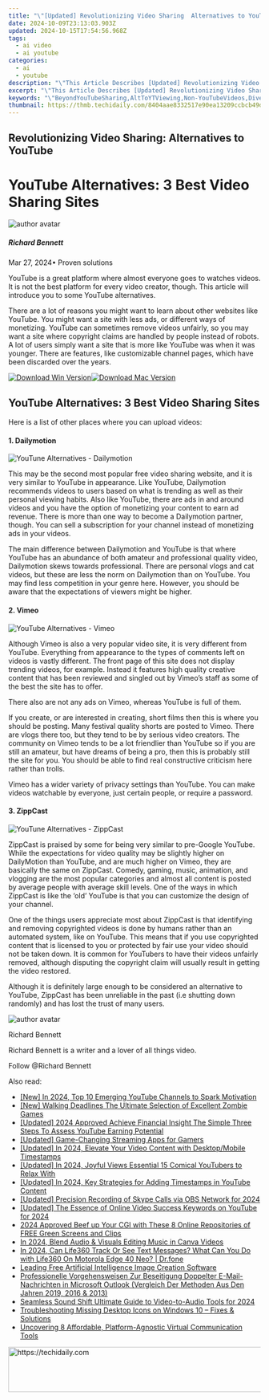 ```yaml
---
title: "\"[Updated] Revolutionizing Video Sharing  Alternatives to YouTube for 2024\""
date: 2024-10-09T23:13:03.903Z
updated: 2024-10-15T17:54:56.968Z
tags:
  - ai video
  - ai youtube
categories:
  - ai
  - youtube
description: "\"This Article Describes [Updated] Revolutionizing Video Sharing: Alternatives to YouTube for 2024\""
excerpt: "\"This Article Describes [Updated] Revolutionizing Video Sharing: Alternatives to YouTube for 2024\""
keywords: "\"BeyondYouTubeSharing,AltToYTViewing,Non-YouTubeVideos,DiverseVideoPlatforms,YTFreeAlternatives,VidsOutOfYouTube,YouTubeNotTheOnlyOne\""
thumbnail: https://thmb.techidaily.com/8404aae8332517e90ea13209ccbcb49d56b9cbe41228f9bbeee698b42d6caf34.jpg
---
```


## Revolutionizing Video Sharing: Alternatives to YouTube

# YouTube Alternatives: 3 Best Video Sharing Sites

![author avatar](https://images.wondershare.com/filmora/article-images/richard-bennett.jpg)

##### Richard Bennett

 Mar 27, 2024• Proven solutions

YouTube is a great platform where almost everyone goes to watches videos. It is not the best platform for every video creator, though. This article will introduce you to some YouTube alternatives.

There are a lot of reasons you might want to learn about other websites like YouTube. You might want a site with less ads, or different ways of monetizing. YouTube can sometimes remove videos unfairly, so you may want a site where copyright claims are handled by people instead of robots. A lot of users simply want a site that is more like YouTube was when it was younger. There are features, like customizable channel pages, which have been discarded over the years.

[![Download Win Version](https://images.wondershare.com/filmora/guide/download-btn-win.jpg)](https://tools.techidaily.com/wondershare/filmora/download/)[![Download Mac Version](https://images.wondershare.com/filmora/guide/download-btn-mac.jpg)](https://tools.techidaily.com/wondershare/filmora/download/)

## YouTube Alternatives: 3 Best Video Sharing Sites

Here is a list of other places where you can upload videos:

#### 1\. Dailymotion

![YouTune Alternatives - Dailymotion](https://images.wondershare.com/filmora/article-images/alternatives-dailymotion.JPG)

This may be the second most popular free video sharing website, and it is very similar to YouTube in appearance. Like YouTube, Dailymotion recommends videos to users based on what is trending as well as their personal viewing habits. Also like YouTube, there are ads in and around videos and you have the option of monetizing your content to earn ad revenue. There is more than one way to become a Dailymotion partner, though. You can sell a subscription for your channel instead of monetizing ads in your videos.

The main difference between Dailymotion and YouTube is that where YouTube has an abundance of both amateur and professional quality video, Dailymotion skews towards professional. There are personal vlogs and cat videos, but these are less the norm on Dailymotion than on YouTube. You may find less competition in your genre here. However, you should be aware that the expectations of viewers might be higher.

#### 2\. Vimeo

![YouTube Alternatives - Vimeo](https://images.wondershare.com/filmora/article-images/alternative-vimeo.JPG)

Although Vimeo is also a very popular video site, it is very different from YouTube. Everything from appearance to the types of comments left on videos is vastly different. The front page of this site does not display trending videos, for example. Instead it features high quality creative content that has been reviewed and singled out by Vimeo’s staff as some of the best the site has to offer.

There also are not any ads on Vimeo, whereas YouTube is full of them.

If you create, or are interested in creating, short films then this is where you should be posting. Many festival quality shorts are posted to Vimeo. There are vlogs there too, but they tend to be by serious video creators. The community on Vimeo tends to be a lot friendlier than YouTube so if you are still an amateur, but have dreams of being a pro, then this is probably still the site for you. You should be able to find real constructive criticism here rather than trolls.

Vimeo has a wider variety of privacy settings than YouTube. You can make videos watchable by everyone, just certain people, or require a password.

#### 3\. ZippCast

![YouTune Alternatives - ZippCast](https://images.wondershare.com/filmora/article-images/alternatives-zippcast.JPG)

ZippCast is praised by some for being very similar to pre-Google YouTube. While the expectations for video quality may be slightly higher on DailyMotion than YouTube, and are much higher on Vimeo, they are basically the same on ZippCast. Comedy, gaming, music, animation, and vlogging are the most popular categories and almost all content is posted by average people with average skill levels. One of the ways in which ZippCast is like the ‘old’ YouTube is that you can customize the design of your channel.

One of the things users appreciate most about ZippCast is that identifying and removing copyrighted videos is done by humans rather than an automated system, like on YouTube. This means that if you use copyrighted content that is licensed to you or protected by fair use your video should not be taken down. It is common for YouTubers to have their videos unfairly removed, although disputing the copyright claim will usually result in getting the video restored.

Although it is definitely large enough to be considered an alternative to YouTube, ZippCast has been unreliable in the past (i.e shutting down randomly) and has lost the trust of many users.

![author avatar](https://images.wondershare.com/filmora/article-images/richard-bennett.jpg)

Richard Bennett

Richard Bennett is a writer and a lover of all things video.

Follow @Richard Bennett

<ins class="adsbygoogle"
     style="display:block"
     data-ad-format="autorelaxed"
     data-ad-client="ca-pub-7571918770474297"
     data-ad-slot="1223367746"></ins>

<ins class="adsbygoogle"
     style="display:block"
     data-ad-client="ca-pub-7571918770474297"
     data-ad-slot="8358498916"
     data-ad-format="auto"
     data-full-width-responsive="true"></ins>

<span class="atpl-alsoreadstyle">Also read:</span>
<div><ul>
<li><a href="https://youtube-tips.techidaily.com/n-2024-top-10-emerging-youtube-channels-to-spark-motivation/"><u>[New] In 2024, Top 10 Emerging YouTube Channels to Spark Motivation</u></a></li>
<li><a href="https://desktop-recording.techidaily.com/new-walking-deadlines-the-ultimate-selection-of-excellent-zombie-games/"><u>[New] Walking Deadlines The Ultimate Selection of Excellent Zombie Games</u></a></li>
<li><a href="https://youtube-tips.techidaily.com/ed-2024-approved-achieve-financial-insight-the-simple-three-steps-to-assess-youtube-earning-potential/"><u>[Updated] 2024 Approved Achieve Financial Insight The Simple Three Steps To Assess YouTube Earning Potential</u></a></li>
<li><a href="https://youtube-tips.techidaily.com/ed-game-changing-streaming-apps-for-gamers/"><u>[Updated] Game-Changing Streaming Apps for Gamers</u></a></li>
<li><a href="https://youtube-tips.techidaily.com/ed-in-2024-elevate-your-video-content-with-desktopmobile-timestamps/"><u>[Updated] In 2024, Elevate Your Video Content with Desktop/Mobile Timestamps</u></a></li>
<li><a href="https://youtube-tips.techidaily.com/ed-in-2024-joyful-views-essential-15-comical-youtubers-to-relax-with/"><u>[Updated] In 2024, Joyful Views Essential 15 Comical YouTubers to Relax With</u></a></li>
<li><a href="https://youtube-docs.techidaily.com/ed-in-2024-key-strategies-for-adding-timestamps-in-youtube-content/"><u>[Updated] In 2024, Key Strategies for Adding Timestamps in YouTube Content</u></a></li>
<li><a href="https://screen-capture.techidaily.com/updated-precision-recording-of-skype-calls-via-obs-network-for-2024/"><u>[Updated] Precision Recording of Skype Calls via OBS Network for 2024</u></a></li>
<li><a href="https://youtube-tips.techidaily.com/ed-the-essence-of-online-video-success-keywords-on-youtube-for-2024/"><u>[Updated] The Essence of Online Video Success Keywords on YouTube for 2024</u></a></li>
<li><a href="https://youtube-tips.techidaily.com/approved-beef-up-your-cgi-with-these-8-online-repositories-of-free-green-screens-and-clips/"><u>2024 Approved Beef up Your CGI with These 8 Online Repositories of FREE Green Screens and Clips</u></a></li>
<li><a href="https://extra-tips.techidaily.com/in-2024-blend-audio-and-visuals-editing-music-in-canva-videos/"><u>In 2024, Blend Audio & Visuals Editing Music in Canva Videos</u></a></li>
<li><a href="https://fake-location.techidaily.com/in-2024-can-life360-track-or-see-text-messages-what-can-you-do-with-life360-on-motorola-edge-40-neo-drfone-by-drfone-virtual-android/"><u>In 2024, Can Life360 Track Or See Text Messages? What Can You Do with Life360 On Motorola Edge 40 Neo? | Dr.fone</u></a></li>
<li><a href="https://tech-revival.techidaily.com/leading-free-artificial-intelligence-image-creation-software/"><u>Leading Free Artificial Intelligence Image Creation Software</u></a></li>
<li><a href="https://win-ratings.techidaily.com/professionelle-vorgehensweisen-zur-beseitigung-doppelter-e-mail-nachrichten-in-microsoft-outlook-vergleich-der-methoden-aus-den-jahren-2019-2016-and-2013/"><u>Professionelle Vorgehensweisen Zur Beseitigung Doppelter E-Mail-Nachrichten in Microsoft Outlook (Vergleich Der Methoden Aus Den Jahren 2019, 2016 & 2013)</u></a></li>
<li><a href="https://youtube-tips.techidaily.com/ess-sound-shift-ultimate-guide-to-video-to-audio-tools-for-2024/"><u>Seamless Sound Shift Ultimate Guide to Video-to-Audio Tools for 2024</u></a></li>
<li><a href="https://win-howtos.techidaily.com/troubleshooting-missing-desktop-icons-on-windows-10-fixes-and-solutions/"><u>Troubleshooting Missing Desktop Icons on Windows 10 – Fixes & Solutions</u></a></li>
<li><a href="https://screen-sharing-recording.techidaily.com/uncovering-8-affordable-platform-agnostic-virtual-communication-tools/"><u>Uncovering 8 Affordable, Platform-Agnostic Virtual Communication Tools</u></a></li>
</ul></div>

<!-- affiliate ads begin -->
<a href="https://appsumo.8odi.net/c/5597632/2044585/7443" target="_top" id="2044585">
  <img src="//a.impactradius-go.com/display-ad/7443-2044585" border="0" alt="https://techidaily.com" width="728" height="90"/>
</a>
<img height="0" width="0" src="https://appsumo.8odi.net/i/5597632/2044585/7443" style="position:absolute;visibility:hidden;" border="0" />
<!-- affiliate ads end -->

